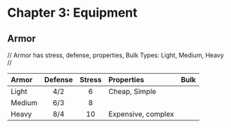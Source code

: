 # Chapter 3: Equipment

## Armor

//
Armor has stress, defense, properties, Bulk
Types: Light, Medium, Heavy
//

| Armor  | Defense | Stress | Properties         | Bulk |
| :------ | :-----: | :----: | :------------------ | :--: |
| Light  |   4/2   |   6    | Cheap, Simple      |      |
| Medium |   6/3   |   8    |                    |      |
| Heavy  |   8/4   |   10   | Expensive, complex |      |